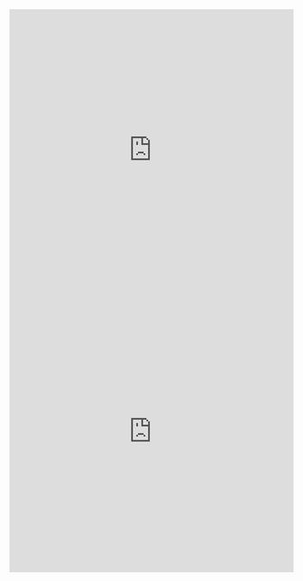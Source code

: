 <iframe src="https://learningapps.org/watch?v=pou7h9mi525" style="border:0px;width:100%;height:500px" allowfullscreen="true" webkitallowfullscreen="true" mozallowfullscreen="true"></iframe>

<iframe src="https://learningapps.org/watch?v=pg7eiu84525" style="border:0px;width:100%;height:500px" allowfullscreen="true" webkitallowfullscreen="true" mozallowfullscreen="true"></iframe>

